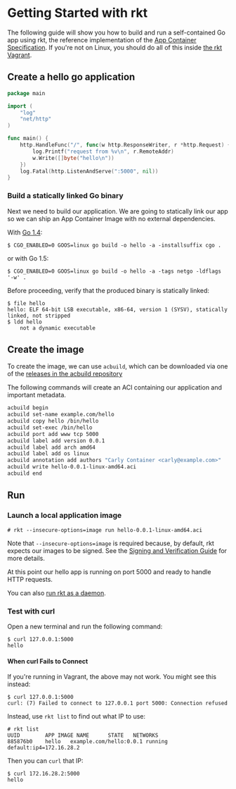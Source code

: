 # Getting Started with rkt

The following guide will show you how to build and run a self-contained Go app using rkt, the reference implementation of the [App Container Specification](https://github.com/appc/spec).
If you're not on Linux, you should do all of this inside [the rkt Vagrant](https://github.com/coreos/rkt#trying-out-rkt-using-vagrant).

## Create a hello go application

```go
package main

import (
	"log"
	"net/http"
)

func main() {
	http.HandleFunc("/", func(w http.ResponseWriter, r *http.Request) {
		log.Printf("request from %v\n", r.RemoteAddr)
		w.Write([]byte("hello\n"))
	})
	log.Fatal(http.ListenAndServe(":5000", nil))
}
```

### Build a statically linked Go binary

Next we need to build our application.
We are going to statically link our app so we can ship an App Container Image with no external dependencies.

With [Go 1.4](https://github.com/golang/go/issues/9344#issuecomment-69944514):

```
$ CGO_ENABLED=0 GOOS=linux go build -o hello -a -installsuffix cgo .
```

or with Go 1.5:

```
$ CGO_ENABLED=0 GOOS=linux go build -o hello -a -tags netgo -ldflags '-w' .
```

Before proceeding, verify that the produced binary is statically linked:

```
$ file hello
hello: ELF 64-bit LSB executable, x86-64, version 1 (SYSV), statically linked, not stripped
$ ldd hello
	not a dynamic executable
```

## Create the image

To create the image, we can use `acbuild`, which can be downloaded via one of the [releases in the acbuild repository](https://github.com/appc/acbuild/releases)

The following commands will create an ACI containing our application and important metadata.

```bash
acbuild begin
acbuild set-name example.com/hello
acbuild copy hello /bin/hello
acbuild set-exec /bin/hello
acbuild port add www tcp 5000
acbuild label add version 0.0.1
acbuild label add arch amd64
acbuild label add os linux
acbuild annotation add authors "Carly Container <carly@example.com>"
acbuild write hello-0.0.1-linux-amd64.aci
acbuild end
```

## Run

### Launch a local application image

```
# rkt --insecure-options=image run hello-0.0.1-linux-amd64.aci
```

Note that `--insecure-options=image` is required because, by default, rkt expects our images to be signed.
See the [Signing and Verification Guide](https://github.com/coreos/rkt/blob/master/Documentation/signing-and-verification-guide.md) for more details.

At this point our hello app is running on port 5000 and ready to handle HTTP requests.

You can also [run rkt as a daemon](https://github.com/coreos/rkt/blob/master/Documentation/subcommands/run.md#run-rkt-as-a-daemon).

### Test with curl

Open a new terminal and run the following command:

```
$ curl 127.0.0.1:5000
hello
```

#### When curl Fails to Connect

If you're running in Vagrant, the above may not work.
You might see this instead:

```
$ curl 127.0.0.1:5000
curl: (7) Failed to connect to 127.0.0.1 port 5000: Connection refused
```

Instead, use `rkt list` to find out what IP to use:

```
# rkt list
UUID		APP	IMAGE NAME		STATE	NETWORKS
885876b0	hello	example.com/hello:0.0.1	running	default:ip4=172.16.28.2
```

Then you can `curl` that IP:
```
$ curl 172.16.28.2:5000
hello
```
